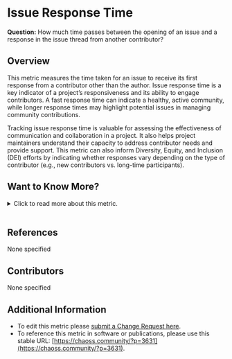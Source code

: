 # **Issue Response Time**

**Question:** How much time passes between the opening of an issue and a response in the issue thread from another contributor?

## Overview
This metric measures the time taken for an issue to receive its first response from a contributor other than the author. Issue response time is a key indicator of a project’s responsiveness and its ability to engage contributors. A fast response time can indicate a healthy, active community, while longer response times may highlight potential issues in managing community contributions.

Tracking issue response time is valuable for assessing the effectiveness of communication and collaboration in a project. It also helps project maintainers understand their capacity to address contributor needs and provide support. This metric can also inform Diversity, Equity, and Inclusion (DEI) efforts by indicating whether responses vary depending on the type of contributor (e.g., new contributors vs. long-time participants).

## Want to Know More?

<span markdown="1"><details>
<summary>Click to read more about this metric.</summary>

### Data Collection Strategies
- Look at the [Issues New](https://chaoss.community/metric-issues-new/) metric for a definition of “issues.”
- Collect timestamps for when issues are opened and when the first response (by a different contributor) is posted.
- Exclude responses by the issue author, and focus on responses from other contributors.

### Filters 
- **By Role:** Filter responses based on the role of the responder (e.g., maintainer or other contributors).
- **By Bot vs. Human:** Exclude automated responses or bot-generated messages.
- **By Issue Opener's Role:** Track responses based on whether the issue was opened by a new contributor or a long-time participant.
- **By Date:** Filter issues by their creation date.
- **By Issue Status:** Option to focus only on currently open issues.

### Visualizations
![Example visualization from GrimoireLab](https://raw.githubusercontent.com/chaoss/wg-evolution/main/focus-areas/issue-resolution/images/issue-response-time_grimoirelab.png)

</details></span><br>

## References
None specified

## Contributors
None specified

## Additional Information
- To edit this metric please [submit a Change Request here](https://github.com/chaoss/wg-evolution/blob/main/focus-areas/issue-resolution/issue-response-time.md).  
- To reference this metric in software or publications, please use this stable URL: [https://chaoss.community/?p=3631](https://chaoss.community/?p=3631).

<!-- # For groupings in the knowledge base
**Context tags:** issue tracking, project responsiveness, open source contribution  
**Keyword tags:** issue response time, issue handling, contributor engagement, GitHub Issues, GitLab Issues, GrimoireLab, Augur
-->
